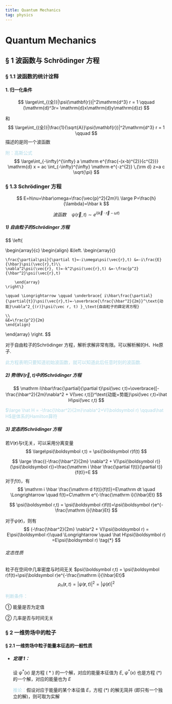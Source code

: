 ```yaml
---
title: Quantum Mechanics
tag: physics
---
```


# Quantum Mechanics


## § 1 波函数与 Schrödinger 方程

### § 1.1 波函数的统计诠释

#### 1. 归一化条件

$$
\large\int_{(全)}|\psi(\mathbf{r})|^2\mathrm{d^3} r = 1 \qquad (\mathrm{d}^3r= \mathrm{d}x\mathrm{d}y\mathrm{d}z)
$$

和
$$
\large\int_{(全)}|\frac{1}{\sqrt{A}}\psi(\mathbf{r})|^2\mathrm{d^3} r = 1 \qquad
$$
描述的是同一个波函数



<font color = 'Lightblue'>附：高斯公式</font>
$$
\large\int_{-\infty}^{\infty} a \mathrm e^{\frac{-(x-b)^{2}}{c^{2}}} \mathrm{d} x = ac \int_{-\infty}^{\infty} \mathrm e^{-z^{2}} \,{\rm d}  z=a c \sqrt{\pi}
$$

### § 1.3 Schrödinger 方程

$$
E=h\nu=\hbar\omega=\frac{\vec{p}^2}{2m}\\
 \large P=\frac{h}{\lambda}=\hbar k
$$

$$
波函数 \quad \psi(\vec{r},t)\sim e^{i(\vec{k}\cdot \vec{r}-\omega t)}
$$

##### 1) 自由粒子的Schrödinger 方程

$$
\left\{

\begin{array}{c}
	\begin{align} 
	&\left.
		\begin{array}{}

    \frac{\partial\psi}{\partial t}=-i\omega\psi(\vec{r},t) &=-i\frac{E}{\hbar}\psi(\vec{r},t)\\ 
    \nabla^2\psi(\vec{r}, t)=-k^2\psi(\vec{r},t) &=-\frac{p^2}{\hbar^2}\psi(\vec{r},t) 
    
		\end{array}
 	\right\}
 	
 	\qquad \Longrightarrow \qquad \underbrace{ i\hbar\frac{\partial}{\partial{t}}\psi(\vec{r},t)=-\overbrace{\frac{\hbar^2}{2m}}^\text{动能}\nabla^2_{(r)}\psi(\vec r, t) }_\text{自由粒子的薛定谔方程}
 	
 	\\
    &E=\frac{p^2}{2m}
	\end{align}
\end{array}
\right.
$$

对于自由粒子的Schrödinger 方程，解析求解非常有限。可以解析解的H、He原子.

<font color = 'Lightblue'>此方程表明只要知道初始波函数，就可以知道此后任意时刻的波函数.</font>                                                                                                                                                                                                                                                                                                                                                                                                                                                                                                                                                                                                                                                                                                                                                                                                                                                                                                                                                                                                                                                                                                                                                                                                                                                                                                                                                                                                                                                                                                                                                                                                                                                                                                                                                                                                                                                                                                                                                                                                                                                                                                                                                                                                                                                                                                                                                                                                                                                                                                                                                                                                                                                                                                                                                                                                                                                                                                                                                                                                                                                                                                                                                                                                                                                                                                                                                                                                                                                                                                                                          

##### 2) 势场${V(\vec{r},t)}$中的Schrödinger 方程

$$
\mathrm i\hbar\frac{\partial}{\partial t}\psi(\vec r,t)=\overbrace{[-\frac{\hbar^2}{2m}\nabla^2 + V(\vec r,t)]}^\text{动能+势能}\psi(\vec r,t)=\hat H\psi(\vec r,t)
$$

<font color = 'lightblue'> $\large \hat H = -\frac{\hbar^2}{2m}\nabla^2+V(\boldsymbol r) \qquad\hat H$是体系的Hamilton算符</font>

##### 3) 定态的Schrödinger 方程

若$V(\boldsymbol r)$与t无关，可以采用分离变量
$$
\large\psi(\boldsymbol r,t) = \psi(\boldsymbol r)f(t)
$$

$$
\large \frac{(-\frac{\hbar^2}{2m} \nabla^2 + V)\psi(\boldsymbol r)}{\psi(\boldsymbol r)}=\frac{\mathrm i \hbar \frac{\partial f(t)}{\partial t}}{f(t)}=E
$$
对于$f(t)$，有
$$
\mathrm i \hbar \frac{\mathrm d f(t)}{f(t)}=E\mathrm dt \quad \Longrightarrow \quad f(t)=C\mathrm e^{-\frac{\mathrm i}{\hbar}Et}
$$

$$
\psi(\boldsymbol r,t) = \psi(\boldsymbol r)f(t)=\psi(\boldsymbol r)e^{-\frac{\mathrm i}{\hbar}Et}
$$

对于$\psi(\boldsymbol r)$，则有
$$
(-\frac{\hbar^2}{2m} \nabla^2 + V)\psi(\boldsymbol r) = E\psi(\boldsymbol r)\quad \Longrightarrow \quad
\hat H\psi(\boldsymbol r) =E\psi(\boldsymbol r) \tag{*}
$$

###### 定态性质

粒子在空间中几率密度与时间无关 $psi(\boldsymbol r,t) = \psi(\boldsymbol r)f(t)=\psi(\boldsymbol r)e^{-\frac{\mathrm i}{\hbar}Et}$ 
$$
\rho_ n(\boldsymbol r,t)=|\psi(\boldsymbol r,t)|^2=|\psi(\boldsymbol r)|^2 \tag{与t无关}
$$

<font  color = 'Lightblue'>判断条件：</font>

① 能量是否为定值

② 几率是否与时间无关

### § 2 一维势场中的粒子

#### § 2.1 一维势场中粒子能量本征态的一般性质

- ##### 定理 1：

  设 $\psi^*(x)$ 是方程 ( \* ) 的一个解，对应的能量本征值为 $E$,  $\psi^*(x)$ 也是方程 (\*) 的一个解，对应的能量也为 $E$

  <font color = 'Lightblue'>推论：</font>假设对应于能量的某个本征值 $E$，方程 (*) 的解无简并 (即只有一个独立的解)，则可取为实解 

